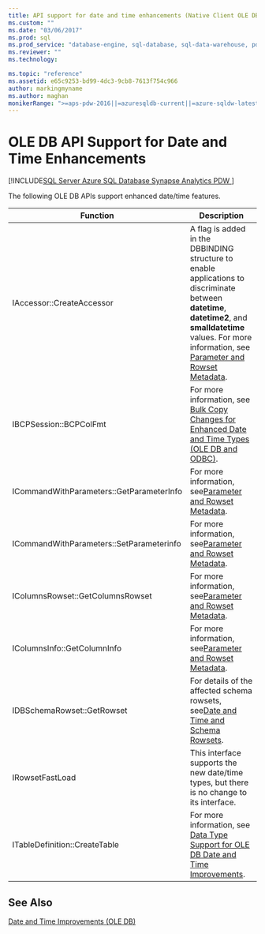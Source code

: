 ```yaml
---
title: API support for date and time enhancements (Native Client OLE DB provider)
ms.custom: ""
ms.date: "03/06/2017"
ms.prod: sql
ms.prod_service: "database-engine, sql-database, sql-data-warehouse, pdw"
ms.reviewer: ""
ms.technology: 

ms.topic: "reference"
ms.assetid: e65c9253-bd99-4dc3-9cb8-7613f754c966
author: markingmyname
ms.author: maghan
monikerRange: ">=aps-pdw-2016||=azuresqldb-current||=azure-sqldw-latest||>=sql-server-2016||=sqlallproducts-allversions||>=sql-server-linux-2017||=azuresqldb-mi-current"
---
```

# OLE DB API Support for Date and Time Enhancements
[!INCLUDE[SQL Server Azure SQL Database Synapse Analytics PDW ](../../includes/applies-to-version/sql-asdb-asdbmi-asa-pdw.md)]

  The following OLE DB APIs support enhanced date/time features.  
  
|Function|Description|  
|--------------|-----------------|  
|IAccessor::CreateAccessor|A flag is added in the DBBINDING structure to enable applications to discriminate between **datetime**, **datetime2**, and **smalldatetime** values. For more information, see [Parameter and Rowset Metadata](../../relational-databases/native-client-ole-db-date-time/metadata-parameter-and-rowset.md).|  
|IBCPSession::BCPColFmt|For more information, see [Bulk Copy Changes for Enhanced Date and Time Types &#40;OLE DB and ODBC&#41;](../../relational-databases/native-client-odbc-date-time/bulk-copy-changes-for-enhanced-date-and-time-types-ole-db-and-odbc.md).|  
|ICommandWithParameters::GetParameterInfo|For more information, see[Parameter and Rowset Metadata](../../relational-databases/native-client-ole-db-date-time/metadata-parameter-and-rowset.md).|  
|ICommandWithParameters::SetParameterinfo|For more information, see[Parameter and Rowset Metadata](../../relational-databases/native-client-ole-db-date-time/metadata-parameter-and-rowset.md).|  
|IColumnsRowset::GetColumnsRowset|For more information, see[Parameter and Rowset Metadata](../../relational-databases/native-client-ole-db-date-time/metadata-parameter-and-rowset.md).|  
|IColumnsInfo::GetColumnInfo|For more information, see[Parameter and Rowset Metadata](../../relational-databases/native-client-ole-db-date-time/metadata-parameter-and-rowset.md).|  
|IDBSchemaRowset::GetRowset|For details of the affected schema rowsets, see[Date and Time and Schema Rowsets](../../relational-databases/native-client-ole-db-date-time/metadata-date-and-time-and-schema-rowsets.md).|  
|IRowsetFastLoad|This interface supports the new date/time types, but there is no change to its interface.|  
|ITableDefinition::CreateTable|For more information, see [Data Type Support for OLE DB Date and Time Improvements](../../relational-databases/native-client-ole-db-date-time/data-type-support-for-ole-db-date-and-time-improvements.md).|  
  
## See Also  
 [Date and Time Improvements &#40;OLE DB&#41;](../../relational-databases/native-client-ole-db-date-time/date-and-time-improvements-ole-db.md)  
  
  
